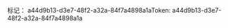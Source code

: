 <span data-ttu-id="83204-101">标记： a44d9b13-d3e7-48f2-a32a-84f7a4898a1a</span><span class="sxs-lookup"><span data-stu-id="83204-101">Token: a44d9b13-d3e7-48f2-a32a-84f7a4898a1a</span></span>